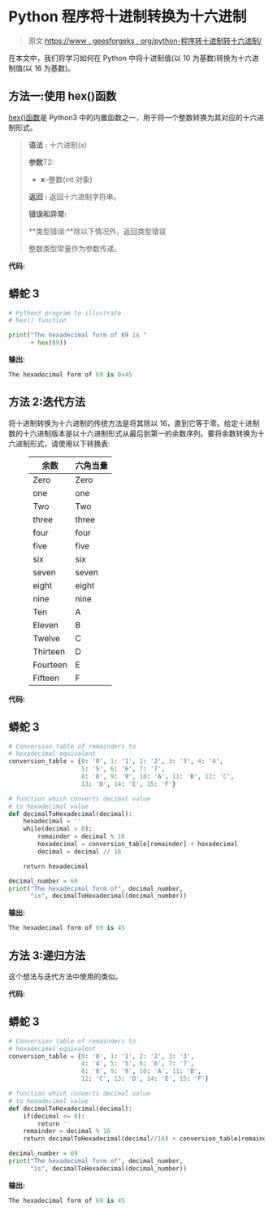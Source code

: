 # Python 程序将十进制转换为十六进制

> 原文:[https://www . geesforgeks . org/python-程序转十进制转十六进制/](https://www.geeksforgeeks.org/python-program-to-convert-decimal-to-hexadecimal/)

在本文中，我们将学习如何在 Python 中将十进制值(以 10 为基数)转换为十六进制值(以 16 为基数)。

## **方法一:使用 hex()函数**

[hex()函数](https://www.geeksforgeeks.org/python-hex-function/)是 Python3 中的内置函数之一，用于将一个整数转换为其对应的十六进制形式。

> **语法** **:** 十六进制(x)
> 
> **参数**T2:
> 
> *   **x**–整数(int 对象)
> 
> **返回** **:** 返回十六进制字符串。
> 
> **错误和异常:**
> 
> **类型错误:**除以下情况外，返回类型错误
> 
> 整数类型常量作为参数传递。

**代码:**

## 蟒蛇 3

```py
# Python3 program to illustrate
# hex() function

print("The hexadecimal form of 69 is "
      + hex(69))
```

**输出:**

```py
The hexadecimal form of 69 is 0x45
```

## **方法 2:迭代方法**

将十进制转换为十六进制的传统方法是将其除以 16，直到它等于零。给定十进制数的十六进制版本是以十六进制形式从最后到第一的余数序列。要将余数转换为十六进制形式，请使用以下转换表:

<figure class="table">

| **余数** | **六角当量** |
| --- | --- |
| Zero | Zero |
| one | one |
| Two | Two |
| three | three |
| four | four |
| five | five |
| six | six |
| seven | seven |
| eight | eight |
| nine | nine |
| Ten | A |
| Eleven | B |
| Twelve | C |
| Thirteen | D |
| Fourteen | E |
| Fifteen | F |

</figure>

**代码:**

## 蟒蛇 3

```py
# Conversion table of remainders to
# hexadecimal equivalent
conversion_table = {0: '0', 1: '1', 2: '2', 3: '3', 4: '4',
                    5: '5', 6: '6', 7: '7',
                    8: '8', 9: '9', 10: 'A', 11: 'B', 12: 'C',
                    13: 'D', 14: 'E', 15: 'F'}

# function which converts decimal value
# to hexadecimal value
def decimalToHexadecimal(decimal):
    hexadecimal = ''
    while(decimal > 0):
        remainder = decimal % 16
        hexadecimal = conversion_table[remainder] + hexadecimal
        decimal = decimal // 16

    return hexadecimal

decimal_number = 69
print("The hexadecimal form of", decimal_number,
      "is", decimalToHexadecimal(decimal_number))
```

**输出:**

```py
The hexadecimal form of 69 is 45
```

## **方法 3:递归方法**

这个想法与迭代方法中使用的类似。

**代码:**

## 蟒蛇 3

```py
# Conversion table of remainders to
# hexadecimal equivalent
conversion_table = {0: '0', 1: '1', 2: '2', 3: '3',
                    4: '4', 5: '5', 6: '6', 7: '7',
                    8: '8', 9: '9', 10: 'A', 11: 'B',
                    12: 'C', 13: 'D', 14: 'E', 15: 'F'}

# function which converts decimal value
# to hexadecimal value
def decimalToHexadecimal(decimal):
    if(decimal <= 0):
        return ''
    remainder = decimal % 16
    return decimalToHexadecimal(decimal//16) + conversion_table[remainder]

decimal_number = 69
print("The hexadecimal form of", decimal_number,
      "is", decimalToHexadecimal(decimal_number))
```

**输出:**

```py
The hexadecimal form of 69 is 45
```